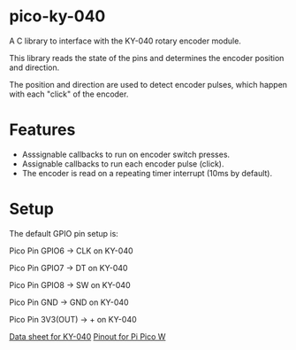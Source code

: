 # pico-ky-040
A C library to interface with the KY-040 rotary encoder module.

This library reads the state of the pins and determines the encoder position and direction.

The position and direction are used to detect encoder pulses, which happen with each "click" of the encoder.

# Features

- Asssignable callbacks to run on encoder switch presses.
- Assignable callbacks to run each encoder pulse (click). 
- The encoder is read on a repeating timer interrupt (10ms by default).

# Setup

The default GPIO pin setup is:

Pico Pin GPIO6 -> CLK on KY-040

Pico Pin GPIO7 -> DT on KY-040

Pico Pin GPIO8 -> SW on KY-040

Pico Pin GND -> GND on KY-040

Pico Pin 3V3(OUT) -> + on KY-040

[Data sheet for KY-040](https://www.handsontec.com/dataspecs/module/Rotary%20Encoder.pdf) 
[Pinout for Pi Pico W](https://datasheets.raspberrypi.com/picow/PicoW-A4-Pinout.pdf) 
